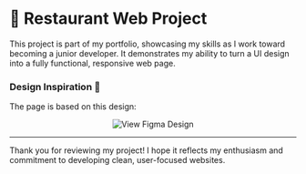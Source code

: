 # 🍕 Restaurant Web Project

This project is part of my portfolio, showcasing my skills as I work toward becoming a junior developer. It demonstrates my ability to turn a UI design into a fully functional, responsive web page.

### Design Inspiration 🎨
The page is based on this design:

<div align="center">
  <a href="https://www.figma.com/design/8pdBuHbbbgA19qm3wg2r7V/Pizza-Restaurant-Web-Design-(Community)?node-id=0-1&node-type=canvas&t=wjQmgs8L5cnfvezX-0" style="text-decoration: none;">
    <img src="https://img.shields.io/badge/View%20Figma%20Design-Click%20Here-blue?style=for-the-badge&logo=figma" alt="View Figma Design">
  </a>
</div>

---

Thank you for reviewing my project! I hope it reflects my enthusiasm and commitment to developing clean, user-focused websites.
